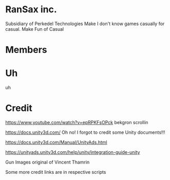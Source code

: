 # RanSax inc.
Subsidiary of Perkedel Technologies
Make I don't know games casually for casual.
Make Fun of Casual
# Members

# Uh

uh

# Credit
https://www.youtube.com/watch?v=epRPKFsOPck bekgron scrollin

https://docs.unity3d.com/ Oh no! I forgot to credit some Unity documents!!!

https://docs.unity3d.com/Manual/UnityAds.html

https://unityads.unity3d.com/help/unity/integration-guide-unity

Gun Images original of Vincent Thamrin

Some more credit links are in respective scripts